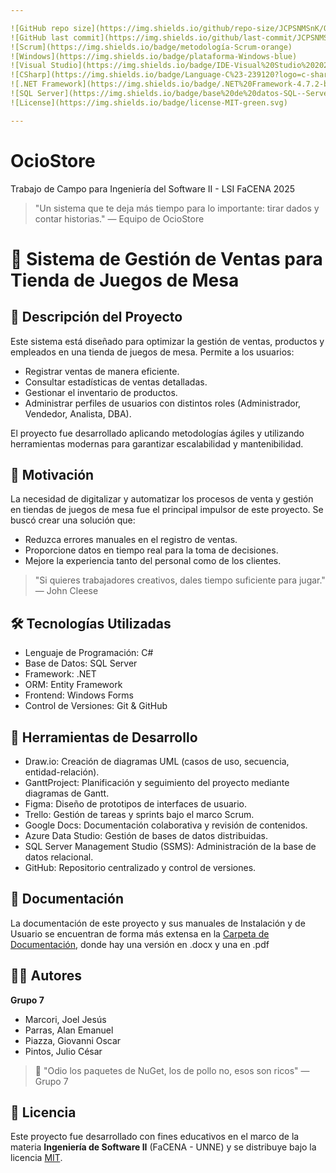 ```yaml
---

![GitHub repo size](https://img.shields.io/github/repo-size/JCPSNMSnK/OcioStoreIngSoftII)
![GitHub last commit](https://img.shields.io/github/last-commit/JCPSNMSnK/OcioStoreIngSoftII)
![Scrum](https://img.shields.io/badge/metodología-Scrum-orange)
![Windows](https://img.shields.io/badge/plataforma-Windows-blue)
![Visual Studio](https://img.shields.io/badge/IDE-Visual%20Studio%202022-purple)
![CSharp](https://img.shields.io/badge/Language-C%23-239120?logo=c-sharp)
![.NET Framework](https://img.shields.io/badge/.NET%20Framework-4.7.2-blueviolet?logo=dotnet)
![SQL Server](https://img.shields.io/badge/base%20de%20datos-SQL--Server-red)
![License](https://img.shields.io/badge/license-MIT-green.svg)

---
```


# OcioStore


Trabajo de Campo para Ingeniería del Software II - LSI FaCENA 2025   

> "Un sistema que te deja más tiempo para lo importante: tirar dados y contar historias." — Equipo de OcioStore

# 🎲 Sistema de Gestión de Ventas para Tienda de Juegos de Mesa

## 📌 Descripción del Proyecto
Este sistema está diseñado para optimizar la gestión de ventas, productos y empleados en una tienda de juegos de mesa. Permite a los usuarios:

- Registrar ventas de manera eficiente.
- Consultar estadísticas de ventas detalladas.
- Gestionar el inventario de productos.
- Administrar perfiles de usuarios con distintos roles (Administrador, Vendedor, Analista, DBA).  

El proyecto fue desarrollado aplicando metodologías ágiles y utilizando herramientas modernas para garantizar escalabilidad y mantenibilidad.  



## 🧠 Motivación
La necesidad de digitalizar y automatizar los procesos de venta y gestión en tiendas de juegos de mesa fue el principal impulsor de este proyecto. Se buscó crear una solución que:

- Reduzca errores manuales en el registro de ventas.
- Proporcione datos en tiempo real para la toma de decisiones.
- Mejore la experiencia tanto del personal como de los clientes.  

> "Si quieres trabajadores creativos, dales tiempo suficiente para jugar."
— John Cleese


## 🛠️ Tecnologías Utilizadas
- Lenguaje de Programación: C#
- Base de Datos: SQL Server
- Framework: .NET
- ORM: Entity Framework
- Frontend: Windows Forms
- Control de Versiones: Git & GitHub  



## 🧰 Herramientas de Desarrollo
- Draw.io: Creación de diagramas UML (casos de uso, secuencia, entidad-relación).
- GanttProject: Planificación y seguimiento del proyecto mediante diagramas de Gantt.
- Figma: Diseño de prototipos de interfaces de usuario.
- Trello: Gestión de tareas y sprints bajo el marco Scrum.
- Google Docs: Documentación colaborativa y revisión de contenidos.
- Azure Data Studio: Gestión de bases de datos distribuidas.
- SQL Server Management Studio (SSMS): Administración de la base de datos relacional.
- GitHub: Repositorio centralizado y control de versiones.  



## 📄 Documentación
La documentación de este proyecto y sus manuales de Instalación y de Usuario se encuentran de forma más extensa en la [Carpeta de Documentación](https://github.com/JCPSNMSnK/OcioStoreIngSoftII/tree/master/docum), donde hay una versión en .docx y una en .pdf  




## 👨‍💻 Autores
**Grupo 7**
- Marcori, Joel Jesús
- Parras, Alan Emanuel
- Piazza, Giovanni Oscar
- Pintos, Julio César



> 🚀 "Odio los paquetes de NuGet, los de pollo no, esos son ricos"  — Grupo 7


## 📜 Licencia

Este proyecto fue desarrollado con fines educativos en el marco de la materia **Ingeniería de Software II** (FaCENA - UNNE) y se distribuye bajo la licencia [MIT](https://opensource.org/licenses/MIT).
